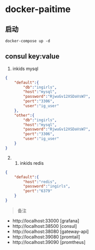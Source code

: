 # docker-paitime

## 启动

```
docker-compose up -d
```

## consul key:value

1. inkids mysql
```json
{
    "default":{
        "db":"ingirls",
        "host":"mysql",
        "password":"RjwuGv12XSDaVsW7",
        "port":"3306",
        "user":"ig_user"
    },
    "other":{
        "db":"ingirls",
        "host":"mysql",
        "password":"RjwuGv12XSDaVsW7",
        "port":"3306",
        "user":"ig_user"
    }
}
```
2. 1. inkids redis
```json
{
    "default":{
        "host":"redis",
        "password":"ingirls",
        "port":"6379"
    }
}
```

> 备注

- http://localhost:33000 [grafana]
- http://localhost:38500 [consul]
- http://localhost:38080 [gateway-api]
- http://localhost:39080 [promtail]
- http://localhost:39090 [promtheus]